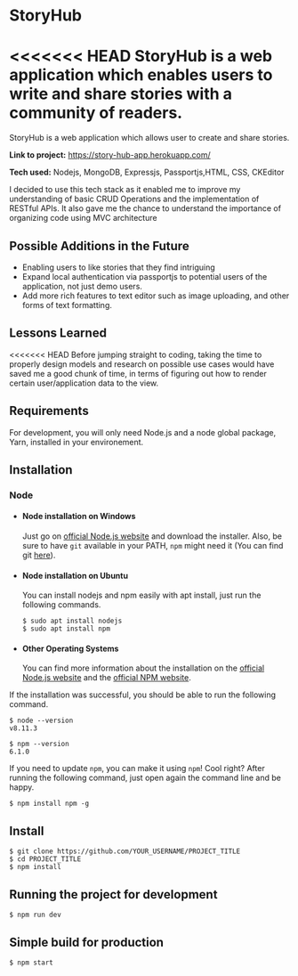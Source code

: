 # StoryHub

<<<<<<< HEAD
StoryHub is a web application which enables users to write and share stories with a community of readers.
=======
StoryHub is a web application which allows user to create and share stories.

**Link to project:** https://story-hub-app.herokuapp.com/

**Tech used:** Nodejs, MongoDB, Expressjs, Passportjs,HTML, CSS, CKEditor

I decided to use this tech stack as it enabled me to improve my understanding of basic CRUD Operations and the implementation of RESTful APIs. It also gave me the chance to understand the importance of organizing code using MVC architecture

## Possible Additions in the Future

- Enabling users to like stories that they find intriguing
- Expand local authentication via passportjs to potential users of the application, not just demo users.
- Add more rich features to text editor such as image uploading, and other forms of text formatting.

## Lessons Learned

<<<<<<< HEAD
Before jumping straight to coding, taking the time to properly design models and research on possible use cases would have saved me a good chunk of time, in terms of figuring out how to render certain user/application data to the view.

## Requirements

For development, you will only need Node.js and a node global package, Yarn, installed in your environement.

## Installation

### Node

- #### Node installation on Windows

  Just go on [official Node.js website](https://nodejs.org/) and download the installer.
  Also, be sure to have `git` available in your PATH, `npm` might need it (You can find git [here](https://git-scm.com/)).

- #### Node installation on Ubuntu

  You can install nodejs and npm easily with apt install, just run the following commands.

      $ sudo apt install nodejs
      $ sudo apt install npm

- #### Other Operating Systems
  You can find more information about the installation on the [official Node.js website](https://nodejs.org/) and the [official NPM website](https://npmjs.org/).

If the installation was successful, you should be able to run the following command.

    $ node --version
    v8.11.3

    $ npm --version
    6.1.0

If you need to update `npm`, you can make it using `npm`! Cool right? After running the following command, just open again the command line and be happy.

    $ npm install npm -g

## Install

    $ git clone https://github.com/YOUR_USERNAME/PROJECT_TITLE
    $ cd PROJECT_TITLE
    $ npm install

## Running the project for development

    $ npm run dev

## Simple build for production

    $ npm start
